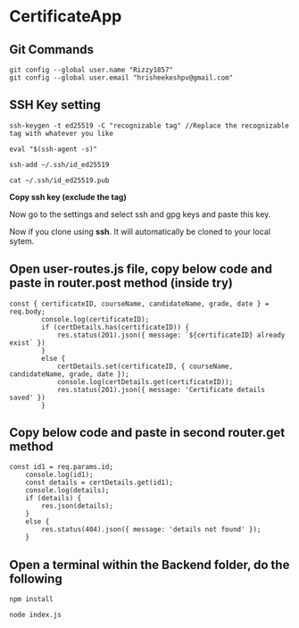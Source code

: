 # CertificateApp

## Git Commands

```
git config --global user.name "Rizzy1857"
git config --global user.email "hrisheekeshpv@gmail.com"
```
## SSH Key setting

```
ssh-keygen -t ed25519 -C "recognizable tag" //Replace the recognizable tag with whatever you like
```
```
eval "$(ssh-agent -s)"

ssh-add ~/.ssh/id_ed25519

cat ~/.ssh/id_ed25519.pub
```
**Copy ssh key (exclude the tag)** 

Now go to the settings and select ssh and gpg keys and paste this key.

Now if you clone using **ssh**. It will automatically be cloned to your local sytem.


## Open user-routes.js file, copy below code and paste in router.post method (inside try)

```
const { certificateID, courseName, candidateName, grade, date } = req.body;
        console.log(certificateID);
        if (certDetails.has(certificateID)) {
            res.status(201).json({ message: `${certificateID} already exist` })
        }
        else {
            certDetails.set(certificateID, { courseName, candidateName, grade, date });
            console.log(certDetails.get(certificateID));
            res.status(201).json({ message: 'Certificate details saved' })
        }
```


## Copy below code and paste in second router.get method

```
const id1 = req.params.id;
    console.log(id1);
    const details = certDetails.get(id1);
    console.log(details);
    if (details) {
        res.json(details);
    }
    else {
        res.status(404).json({ message: 'details not found' });
    }
```

## Open a terminal within the Backend folder, do the following

```
npm install

node index.js

```
